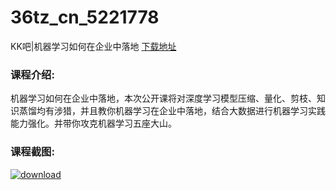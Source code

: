 # 36tz_cn_5221778
KK吧|机器学习如何在企业中落地
[下载地址](http://www.36tz.cn/article/5221778 "下载地址")
### 课程介绍:
机器学习如何在企业中落地，本次公开课将对深度学习模型压缩、量化、剪枝、知识蒸馏均有涉猎，并且教你机器学习在企业中落地，结合大数据进行机器学习实践能力强化。并带你攻克机器学习五座大山。

### 课程截图:
[![download](http://36tz.cn/muke_img/2021_11_2-42.png "下载地址")](http://www.36tz.cn "下载地址")

